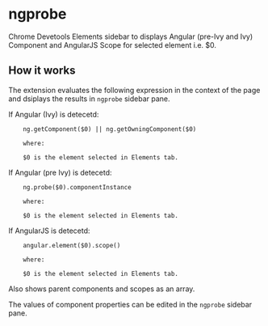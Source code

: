 # ngprobe

Chrome Devetools Elements sidebar to displays Angular (pre-Ivy and Ivy) Component and AngularJS Scope for selected element i.e. $0.

## How it works

The extension evaluates the following expression in the context of the page and dsiplays the results in ```ngprobe``` sidebar pane.

If Angular (Ivy) is detecetd:

```
    ng.getComponent($0) || ng.getOwningComponent($0)

    where:

    $0 is the element selected in Elements tab.
```

If Angular (pre Ivy) is detecetd:


```
    ng.probe($0).componentInstance

    where:

    $0 is the element selected in Elements tab.
```

If AngularJS is detecetd:

```
    angular.element($0).scope()

    where:

    $0 is the element selected in Elements tab.
```

Also shows parent components and scopes as an array.

The values of component properties can be edited in the ```ngprobe``` sidebar pane.